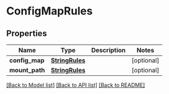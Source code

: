 # ConfigMapRules

## Properties
Name | Type | Description | Notes
------------ | ------------- | ------------- | -------------
**config_map** | [**StringRules**](StringRules.md) |  | [optional] 
**mount_path** | [**StringRules**](StringRules.md) |  | [optional] 

[[Back to Model list]](../README.md#documentation-for-models) [[Back to API list]](../README.md#documentation-for-api-endpoints) [[Back to README]](../README.md)

